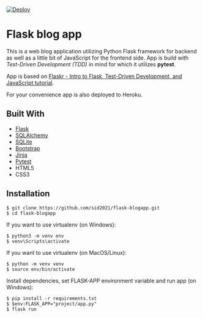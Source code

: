 [![Deploy](https://www.herokucdn.com/deploy/button.svg)](https://ancient-ocean-25199.herokuapp.com/)

# Flask blog app

This is a web blog application utilizing Python Flask framework for backend as well as a little bit of JavaScript for the frontend side. App is build with _Test-Driven Development (TDD)_ in mind for which it utilizes **pytest**.

App is based on [Flaskr - Intro to Flask, Test-Driven Development, and JavaScript tutorial](https://github.com/mjhea0/flaskr-tdd).

For your convenience app is also deployed to Heroku.

## Built With

- [Flask](https://flask.palletsprojects.com/en/1.1.x/)
- [SQLAlchemy](https://www.sqlalchemy.org/)
- [SQLite](https://www.sqlite.org/index.html)
- [Bootstrap](https://getbootstrap.com/)
- [Jinja](https://jinja.palletsprojects.com/en/2.11.x/)
- [Pytest](https://docs.pytest.org/en/stable/)
- HTML5
- CSS3

## Installation

```
$ git clone https://github.com/sid2021/flask-blogapp.git
$ cd flask-blogapp
```

If you want to use virtualenv (on Windows):

```
$ python3 -m venv env
$ venv\Scripts\activate
```

If you want to use virtualenv (on MacOS/Linux):

```
$ python -m venv venv
$ source env/bin/activate
```

Install dependencies, set FLASK-APP environment variable and run app (on Windows):

```
$ pip install -r requirements.txt
$ $env:FLASK_APP="project/app.py"
$ flask run
```
